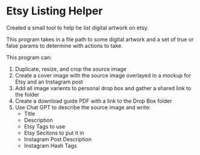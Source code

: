 # Etsy Listing Helper
Created a small tool to help he list digital artwork on etsy.

This program takes in a file path to some digital artwork and a set of true or false params to determine with actions to take.

This program can:
1. Duplicate, resize, and crop the source image
2. Create a cover image with the source image overlayed in a mockup for Etsy and an Instagram post
3. Add all image varients to personal drop box and gather a shared link to the folder
4. Create a download guide PDF with a link to the Drop Box folder
5. Use Chat GPT to describe the source image and write:
   - Title
   - Description
   - Etsy Tags to use
   - Etsy Secitons to put it in
   - Instagram Post Description
   - Instagram Hash Tags

